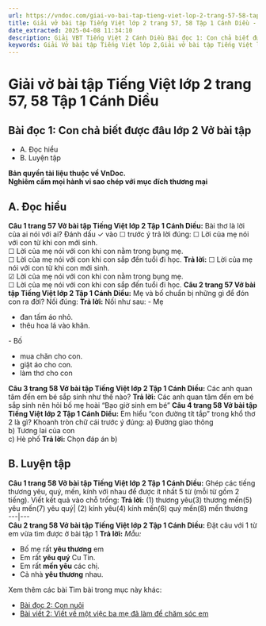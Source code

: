 ```yaml
---
url: https://vndoc.com/giai-vo-bai-tap-tieng-viet-lop-2-trang-57-58-tap-1-canh-dieu-321305
title: Giải vở bài tập Tiếng Việt lớp 2 trang 57, 58 Tập 1 Cánh Diều - VnDoc.com
date_extracted: 2025-04-08 11:34:10
description: Giải VBT Tiếng Việt 2 Cánh Diều Bài đọc 1: Con chả biết được đâu trang 57 được biên soạn nhằm giúp các em HS học tập tốt môn Tiếng Việt lớp 2 Cánh Diều. Mời các bạn tham khảo.
keywords: Giải Vở bài tập Tiếng Việt lớp 2,Giải vở bài tập Tiếng Việt lớp 2 trang 57 Tập 1 Cánh Diều,Giải Bài đọc 1 Con chả biết được đâu lớp 2 Cánh Diều Vở bài tập,Bài 14 Công cha nghĩa mẹ lớp 2 Vở bài tập,Giải VBT Tiếng Việt lớp 2 Tập 1 trang 57 Cánh Diều,Giải Bài đọc 1 Con chả biết được đâu lớp 2 Cánh Diều,Giải vbt Tiếng Việt lớp 2
---
```


# Giải vở bài tập Tiếng Việt lớp 2 trang 57, 58 Tập 1 Cánh Diều
## **Bài đọc 1: Con chả biết được đâu lớp 2 Vở bài tập**
  * A. Đọc hiểu
  * B. Luyện tập

**Bản quyền tài liệu thuộc về VnDoc.**  
**Nghiêm cấm mọi hành vi sao chép với mục đích thương mại**
## **A. Đọc hiểu**
**Câu 1 trang 57 Vở bài tập Tiếng Việt lớp 2 Tập 1 Cánh Diều:** Bài thơ là lời của ai nói với ai?
Đánh dấu ✓ vào ☐ trước ý trả lời đúng:
☐ Lời của mẹ nói với con từ khi con mới sinh.  
☐ Lời của mẹ nói với con khi con nằm trong bụng mẹ.  
☐ Lời của mẹ nói với con khi con sắp đến tuổi đi học.
**Trả lời:**
☐ Lời của mẹ nói với con từ khi con mới sinh.  
☑ Lời của mẹ nói với con khi con nằm trong bụng mẹ.  
☐ Lời của mẹ nói với con khi con sắp đến tuổi đi học.
**Câu 2 trang 57 Vở bài tập Tiếng Việt lớp 2 Tập 1 Cánh Diều:** Mẹ và bố chuẩn bị những gì để đón con ra đời? Nối đúng:
**Trả lời:**
Nối như sau:
\- Mẹ
  * đan tấm áo nhỏ.
  * thêu hoa lá vào khăn.

\- Bố
  * mua chăn cho con.
  * giặt áo cho con.
  * làm thơ cho con

**Câu 3 trang 58 Vở bài tập Tiếng Việt lớp 2 Tập 1 Cánh Diều:** Các anh quan tâm đến em bé sắp sinh như thế nào?
**Trả lời:**
Các anh quan tâm đến em bé sắp sinh nên hỏi bố mẹ hoài “Bao giờ sinh em bé”
**Câu 4 trang 58 Vở bài tập Tiếng Việt lớp 2 Tập 1 Cánh Diều:** Em hiểu “con đường tít tắp” trong khổ thơ 2 là gì? Khoanh tròn chữ cái trước ý đúng:
a\) Đường giao thông  
b\) Tương lai của con  
c\) Hè phố
**Trả lời:**
Chọn đáp án b\)
## **B. Luyện tập**
**Câu 1 trang 58 Vở bài tập Tiếng Việt lớp 2 Tập 1 Cánh Diều:** Ghép các tiếng thương yêu, quý, mến, kính với nhau để được ít nhất 5 từ \(mỗi từ gồm 2 tiếng\). Viết kết quả vào chỗ trống:
**Trả lời:**
\(1\) thương yêu\(3\) thương mến\(5\) yêu mến\(7\) yêu quý| \(2\) kính yêu\(4\) kính mến\(6\) quý mến\(8\) mến thương  
---|---  
**Câu 2 trang 58 Vở bài tập Tiếng Việt lớp 2 Tập 1 Cánh Diều:** Đặt câu với 1 từ em vừa tìm được ở bài tập 1
**Trả lời:**
_Mẫu:_
  * Bố mẹ rất **yêu thương** em
  * Em rất **yêu quý** Cu Tin.
  * Em rất **mến yêu** các chị.
  * Cả nhà **yêu thương** nhau.

Xem thêm các bài Tìm bài trong mục này khác:
  * [Bài đọc 2: Con nuôi](</giai-vo-bai-tap-tieng-viet-lop-2-trang-58-59-60-tap-1-canh-dieu-321308>)
  * [Bài viết 2: Viết về một việc ba mẹ đã làm để chăm sóc em](</giai-vo-bai-tap-tieng-viet-lop-2-trang-60-tap-1-canh-dieu-321310>)

